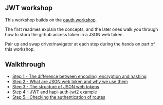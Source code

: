 ## JWT workshop

This workshop builds on the [oauth workshop](https://github.com/foundersandcoders/oauth).

The first readmes explain the concepts, and the later ones walk you through how to stora the
github access token in a JSON web token.

Pair up and swap driver/navigator at each step during the hands on part of this workshop.

## Walkthrough
+ [Step 1 - The difference between encoding, encryption and hashing ](./Step1.md)
+ [Step 2 - What are JSON web token and why we use them](./Step2.md)
+ [Step 3 - The structure of JSON web tokens](./Step3.md)
+ [Step 4 - JWT and hapi-auth-jwt2 example](./Step4.md)
+ [Step 5 - Checking the authentication of routes](./Step5.md)
